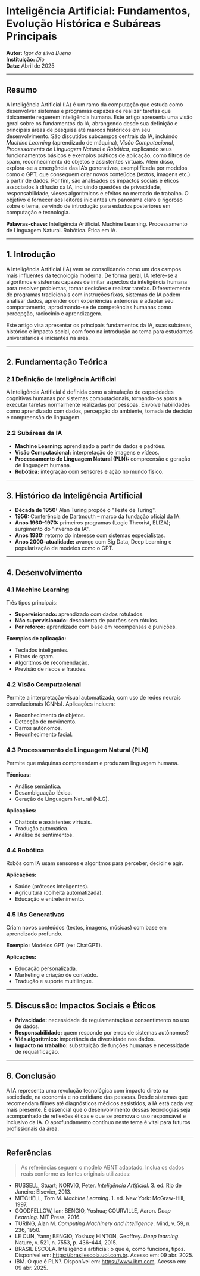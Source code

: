 # **Inteligência Artificial: Fundamentos, Evolução Histórica e Subáreas Principais**

**Autor:** *Igor da silva Bueno*  
**Instituição:** *Dio*  
**Data:** Abril de 2025

---

## **Resumo**

A Inteligência Artificial (IA) é um ramo da computação que estuda como desenvolver sistemas e programas capazes de realizar tarefas que tipicamente requerem inteligência humana. Este artigo apresenta uma visão geral sobre os fundamentos da IA, abrangendo desde sua definição e principais áreas de pesquisa até marcos históricos em seu desenvolvimento. São discutidos subcampos centrais da IA, incluindo *Machine Learning* (aprendizado de máquina), *Visão Computacional*, *Processamento de Linguagem Natural* e *Robótica*, explicando seus funcionamentos básicos e exemplos práticos de aplicação, como filtros de spam, reconhecimento de objetos e assistentes virtuais. Além disso, explora-se a emergência das IA’s generativas, exemplificada por modelos como o GPT, que conseguem criar novos conteúdos (textos, imagens etc.) a partir de dados. Por fim, são analisados os impactos sociais e éticos associados à difusão da IA, incluindo questões de privacidade, responsabilidade, vieses algorítmicos e efeitos no mercado de trabalho. O objetivo é fornecer aos leitores iniciantes um panorama claro e rigoroso sobre o tema, servindo de introdução para estudos posteriores em computação e tecnologia.

**Palavras-chave:** Inteligência Artificial. Machine Learning. Processamento de Linguagem Natural. Robótica. Ética em IA.

---

## **1. Introdução**

A Inteligência Artificial (IA) vem se consolidando como um dos campos mais influentes da tecnologia moderna. De forma geral, IA refere-se a algoritmos e sistemas capazes de imitar aspectos da inteligência humana para resolver problemas, tomar decisões e realizar tarefas. Diferentemente de programas tradicionais com instruções fixas, sistemas de IA podem analisar dados, aprender com experiências anteriores e adaptar seu comportamento, aproximando-se de competências humanas como percepção, raciocínio e aprendizagem.

Este artigo visa apresentar os principais fundamentos da IA, suas subáreas, histórico e impacto social, com foco na introdução ao tema para estudantes universitários e iniciantes na área.

---

## **2. Fundamentação Teórica**

### 2.1 Definição de Inteligência Artificial

A Inteligência Artificial é definida como a simulação de capacidades cognitivas humanas por sistemas computacionais, tornando-os aptos a executar tarefas normalmente realizadas por pessoas. Envolve habilidades como aprendizado com dados, percepção do ambiente, tomada de decisão e compreensão de linguagem.

### 2.2 Subáreas da IA

- **Machine Learning:** aprendizado a partir de dados e padrões.
- **Visão Computacional:** interpretação de imagens e vídeos.
- **Processamento de Linguagem Natural (PLN):** compreensão e geração de linguagem humana.
- **Robótica:** integração com sensores e ação no mundo físico.

---

## **3. Histórico da Inteligência Artificial**

- **Década de 1950:** Alan Turing propõe o "Teste de Turing".
- **1956:** Conferência de Dartmouth – marco da fundação oficial da IA.
- **Anos 1960–1970:** primeiros programas (Logic Theorist, ELIZA); surgimento do "inverno da IA".
- **Anos 1980:** retorno do interesse com sistemas especialistas.
- **Anos 2000–atualidade:** avanço com Big Data, Deep Learning e popularização de modelos como o GPT.

---

## **4. Desenvolvimento**

### 4.1 Machine Learning

Três tipos principais:

- **Supervisionado:** aprendizado com dados rotulados.
- **Não supervisionado:** descoberta de padrões sem rótulos.
- **Por reforço:** aprendizado com base em recompensas e punições.

**Exemplos de aplicação:**

- Teclados inteligentes.
- Filtros de spam.
- Algoritmos de recomendação.
- Previsão de riscos e fraudes.

### 4.2 Visão Computacional

Permite a interpretação visual automatizada, com uso de redes neurais convolucionais (CNNs). Aplicações incluem:

- Reconhecimento de objetos.
- Detecção de movimento.
- Carros autônomos.
- Reconhecimento facial.

### 4.3 Processamento de Linguagem Natural (PLN)

Permite que máquinas compreendam e produzam linguagem humana.

**Técnicas:**

- Análise semântica.
- Desambiguação léxica.
- Geração de Linguagem Natural (NLG).

**Aplicações:**

- Chatbots e assistentes virtuais.
- Tradução automática.
- Análise de sentimentos.

### 4.4 Robótica

Robôs com IA usam sensores e algoritmos para perceber, decidir e agir.

**Aplicações:**

- Saúde (próteses inteligentes).
- Agricultura (colheita automatizada).
- Educação e entretenimento.

### 4.5 IAs Generativas

Criam novos conteúdos (textos, imagens, músicas) com base em aprendizado profundo.

**Exemplo:** Modelos GPT (ex: ChatGPT).

**Aplicações:**

- Educação personalizada.
- Marketing e criação de conteúdo.
- Tradução e suporte multilingue.

---

## **5. Discussão: Impactos Sociais e Éticos**

- **Privacidade:** necessidade de regulamentação e consentimento no uso de dados.
- **Responsabilidade:** quem responde por erros de sistemas autônomos?
- **Viés algorítmico:** importância da diversidade nos dados.
- **Impacto no trabalho:** substituição de funções humanas e necessidade de requalificação.

---

## **6. Conclusão**

A IA representa uma revolução tecnológica com impacto direto na sociedade, na economia e no cotidiano das pessoas. Desde sistemas que recomendam filmes até diagnósticos médicos assistidos, a IA está cada vez mais presente. É essencial que o desenvolvimento dessas tecnologias seja acompanhado de reflexões éticas e que se promova o uso responsável e inclusivo da IA. O aprofundamento contínuo neste tema é vital para futuros profissionais da área.

---

## **Referências**

> As referências seguem o modelo ABNT adaptado. Inclua os dados reais conforme as fontes originais utilizadas:

- RUSSELL, Stuart; NORVIG, Peter. *Inteligência Artificial*. 3. ed. Rio de Janeiro: Elsevier, 2013.
- MITCHELL, Tom M. *Machine Learning*. 1. ed. New York: McGraw-Hill, 1997.
- GOODFELLOW, Ian; BENGIO, Yoshua; COURVILLE, Aaron. *Deep Learning*. MIT Press, 2016.
- TURING, Alan M. *Computing Machinery and Intelligence*. Mind, v. 59, n. 236, 1950.
- LE CUN, Yann; BENGIO, Yoshua; HINTON, Geoffrey. *Deep learning*. Nature, v. 521, n. 7553, p. 436–444, 2015.
- BRASIL ESCOLA. Inteligência artificial: o que é, como funciona, tipos. Disponível em: https://brasilescola.uol.com.br. Acesso em: 09 abr. 2025.
- IBM. O que é PLN?. Disponível em: https://www.ibm.com. Acesso em: 09 abr. 2025.
